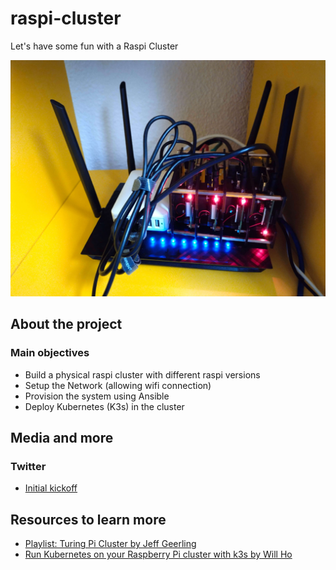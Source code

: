 # raspi-cluster
Let's have some fun with a Raspi Cluster

![4 raspberry pi in a cluster with a battery module and a router. All connected together](assets/all_together.jpg)

## About the project

### Main objectives
- Build a physical raspi cluster with different raspi versions
- Setup the Network (allowing wifi connection)
- Provision the system using Ansible
- Deploy Kubernetes (K3s) in the cluster

## Media and more

### Twitter
- [Initial kickoff](https://twitter.com/kom_256/status/1346485230782312450)

## Resources to learn more

- [Playlist: Turing Pi Cluster by Jeff Geerling](https://www.youtube.com/playlist?list=PL2_OBreMn7Frk57NLmLheAaSSpJLLL90G)
- [Run Kubernetes on your Raspberry Pi cluster with k3s by Will Ho](https://ikarus.sg/kubernetes-with-k3s/)